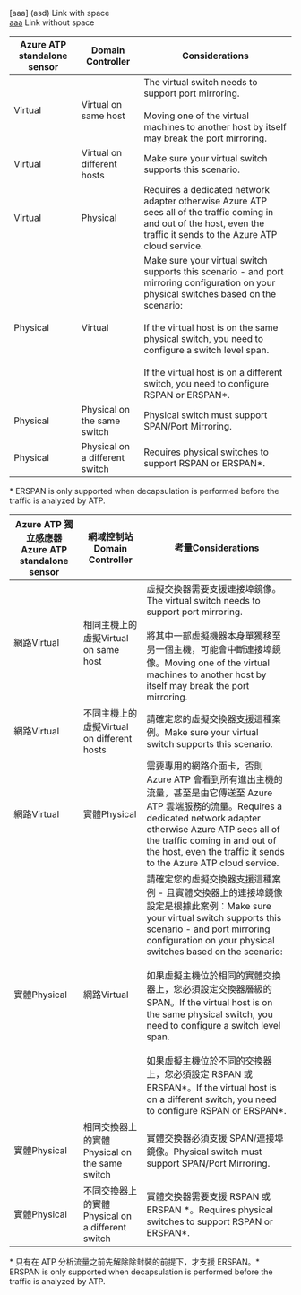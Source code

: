 [aaa] (asd) Link with space  
[aaa](asd) Link without space


|Azure ATP standalone sensor|Domain Controller|Considerations|
|---------------|---------------------|------------------|
|Virtual|Virtual on same host|The virtual switch needs to support port mirroring.<br /><br />Moving one of the virtual machines to another host by itself may break the port mirroring.|
|Virtual|Virtual on different hosts|Make sure your virtual switch supports this scenario.|
|Virtual|Physical|Requires a dedicated network adapter otherwise Azure ATP sees all of the traffic coming in and out of the host, even the traffic it sends to the Azure ATP cloud service.|
|Physical|Virtual|Make sure your virtual switch supports this scenario - and port mirroring configuration on your physical switches based on the scenario:<br /><br />If the virtual host is on the same physical switch, you need to configure a switch level span.<br /><br />If the virtual host is on a different switch, you need to configure RSPAN or ERSPAN&#42;.|
|Physical|Physical on the same switch|Physical switch must support SPAN/Port Mirroring.|
|Physical|Physical on a different switch|Requires physical switches to support RSPAN or ERSPAN&#42;.|
&#42; ERSPAN is only supported when decapsulation is performed before the traffic is analyzed by ATP.


|<span data-ttu-id="d440a-132">Azure ATP 獨立感應器</span><span class="sxs-lookup"><span data-stu-id="d440a-132">Azure ATP standalone sensor</span></span>|<span data-ttu-id="d440a-133">網域控制站</span><span class="sxs-lookup"><span data-stu-id="d440a-133">Domain Controller</span></span>|<span data-ttu-id="d440a-134">考量</span><span class="sxs-lookup"><span data-stu-id="d440a-134">Considerations</span></span>|
|---------------|---------------------|------------------|
|<span data-ttu-id="d440a-135">網路</span><span class="sxs-lookup"><span data-stu-id="d440a-135">Virtual</span></span>|<span data-ttu-id="d440a-136">相同主機上的虛擬</span><span class="sxs-lookup"><span data-stu-id="d440a-136">Virtual on same host</span></span>|<span data-ttu-id="d440a-137">虛擬交換器需要支援連接埠鏡像。</span><span class="sxs-lookup"><span data-stu-id="d440a-137">The virtual switch needs to support port mirroring.</span></span><br /><br /><span data-ttu-id="d440a-138">將其中一部虛擬機器本身單獨移至另一個主機，可能會中斷連接埠鏡像。</span><span class="sxs-lookup"><span data-stu-id="d440a-138">Moving one of the virtual machines to another host by itself may break the port mirroring.</span></span>|
|<span data-ttu-id="d440a-139">網路</span><span class="sxs-lookup"><span data-stu-id="d440a-139">Virtual</span></span>|<span data-ttu-id="d440a-140">不同主機上的虛擬</span><span class="sxs-lookup"><span data-stu-id="d440a-140">Virtual on different hosts</span></span>|<span data-ttu-id="d440a-141">請確定您的虛擬交換器支援這種案例。</span><span class="sxs-lookup"><span data-stu-id="d440a-141">Make sure your virtual switch supports this scenario.</span></span>|
|<span data-ttu-id="d440a-142">網路</span><span class="sxs-lookup"><span data-stu-id="d440a-142">Virtual</span></span>|<span data-ttu-id="d440a-143">實體</span><span class="sxs-lookup"><span data-stu-id="d440a-143">Physical</span></span>|<span data-ttu-id="d440a-144">需要專用的網路介面卡，否則 Azure ATP 會看到所有進出主機的流量，甚至是由它傳送至 Azure ATP 雲端服務的流量。</span><span class="sxs-lookup"><span data-stu-id="d440a-144">Requires a dedicated network adapter otherwise Azure ATP sees all of the traffic coming in and out of the host, even the traffic it sends to the Azure ATP cloud service.</span></span>|
|<span data-ttu-id="d440a-145">實體</span><span class="sxs-lookup"><span data-stu-id="d440a-145">Physical</span></span>|<span data-ttu-id="d440a-146">網路</span><span class="sxs-lookup"><span data-stu-id="d440a-146">Virtual</span></span>|<span data-ttu-id="d440a-147">請確定您的虛擬交換器支援這種案例 - 且實體交換器上的連接埠鏡像設定是根據此案例︰</span><span class="sxs-lookup"><span data-stu-id="d440a-147">Make sure your virtual switch supports this scenario - and port mirroring configuration on your physical switches based on the scenario:</span></span><br /><br /><span data-ttu-id="d440a-148">如果虛擬主機位於相同的實體交換器上，您必須設定交換器層級的 SPAN。</span><span class="sxs-lookup"><span data-stu-id="d440a-148">If the virtual host is on the same physical switch, you need to configure a switch level span.</span></span><br /><br /><span data-ttu-id="d440a-149">如果虛擬主機位於不同的交換器上，您必須設定 RSPAN 或 ERSPAN&#42;。</span><span class="sxs-lookup"><span data-stu-id="d440a-149">If the virtual host is on a different switch, you need to configure RSPAN or ERSPAN&#42;.</span></span>|
|<span data-ttu-id="d440a-150">實體</span><span class="sxs-lookup"><span data-stu-id="d440a-150">Physical</span></span>|<span data-ttu-id="d440a-151">相同交換器上的實體</span><span class="sxs-lookup"><span data-stu-id="d440a-151">Physical on the same switch</span></span>|<span data-ttu-id="d440a-152">實體交換器必須支援 SPAN/連接埠鏡像。</span><span class="sxs-lookup"><span data-stu-id="d440a-152">Physical switch must support SPAN/Port Mirroring.</span></span>|
|<span data-ttu-id="d440a-153">實體</span><span class="sxs-lookup"><span data-stu-id="d440a-153">Physical</span></span>|<span data-ttu-id="d440a-154">不同交換器上的實體</span><span class="sxs-lookup"><span data-stu-id="d440a-154">Physical on a different switch</span></span>|<span data-ttu-id="d440a-155">實體交換器需要支援 RSPAN 或 ERSPAN &#42;。</span><span class="sxs-lookup"><span data-stu-id="d440a-155">Requires physical switches to support RSPAN or ERSPAN&#42;.</span></span>|

<span data-ttu-id="d440a-156">&#42; 只有在 ATP 分析流量之前先解除除封裝的前提下，才支援 ERSPAN。</span><span class="sxs-lookup"><span data-stu-id="d440a-156">&#42; ERSPAN is only supported when decapsulation is performed before the traffic is analyzed by ATP.</span></span>
